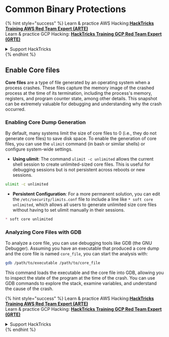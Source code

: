 # Common Binary Protections

{% hint style="success" %}
Learn & practice AWS Hacking:<img src="/.gitbook/assets/arte.png" alt="" data-size="line">[**HackTricks Training AWS Red Team Expert (ARTE)**](https://training.hacktricks.xyz/courses/arte)<img src="/.gitbook/assets/arte.png" alt="" data-size="line">\
Learn & practice GCP Hacking: <img src="/.gitbook/assets/grte.png" alt="" data-size="line">[**HackTricks Training GCP Red Team Expert (GRTE)**<img src="/.gitbook/assets/grte.png" alt="" data-size="line">](https://training.hacktricks.xyz/courses/grte)

<details>

<summary>Support HackTricks</summary>

* Check the [**subscription plans**](https://github.com/sponsors/carlospolop)!
* **Join the** 💬 [**Discord group**](https://discord.gg/hRep4RUj7f) or the [**telegram group**](https://t.me/peass) or **follow** us on **Twitter** 🐦 [**@hacktricks\_live**](https://twitter.com/hacktricks\_live)**.**
* **Share hacking tricks by submitting PRs to the** [**HackTricks**](https://github.com/carlospolop/hacktricks) and [**HackTricks Cloud**](https://github.com/carlospolop/hacktricks-cloud) github repos.

</details>
{% endhint %}

## Enable Core files

**Core files** are a type of file generated by an operating system when a process crashes. These files capture the memory image of the crashed process at the time of its termination, including the process's memory, registers, and program counter state, among other details. This snapshot can be extremely valuable for debugging and understanding why the crash occurred.

### **Enabling Core Dump Generation**

By default, many systems limit the size of core files to 0 (i.e., they do not generate core files) to save disk space. To enable the generation of core files, you can use the `ulimit` command (in bash or similar shells) or configure system-wide settings.

* **Using ulimit**: The command `ulimit -c unlimited` allows the current shell session to create unlimited-sized core files. This is useful for debugging sessions but is not persistent across reboots or new sessions.

```bash
ulimit -c unlimited
```

* **Persistent Configuration**: For a more permanent solution, you can edit the `/etc/security/limits.conf` file to include a line like `* soft core unlimited`, which allows all users to generate unlimited size core files without having to set ulimit manually in their sessions.

```markdown
* soft core unlimited
```

### **Analyzing Core Files with GDB**

To analyze a core file, you can use debugging tools like GDB (the GNU Debugger). Assuming you have an executable that produced a core dump and the core file is named `core_file`, you can start the analysis with:

```bash
gdb /path/to/executable /path/to/core_file
```

This command loads the executable and the core file into GDB, allowing you to inspect the state of the program at the time of the crash. You can use GDB commands to explore the stack, examine variables, and understand the cause of the crash.

{% hint style="success" %}
Learn & practice AWS Hacking:<img src="/.gitbook/assets/arte.png" alt="" data-size="line">[**HackTricks Training AWS Red Team Expert (ARTE)**](https://training.hacktricks.xyz/courses/arte)<img src="/.gitbook/assets/arte.png" alt="" data-size="line">\
Learn & practice GCP Hacking: <img src="/.gitbook/assets/grte.png" alt="" data-size="line">[**HackTricks Training GCP Red Team Expert (GRTE)**<img src="/.gitbook/assets/grte.png" alt="" data-size="line">](https://training.hacktricks.xyz/courses/grte)

<details>

<summary>Support HackTricks</summary>

* Check the [**subscription plans**](https://github.com/sponsors/carlospolop)!
* **Join the** 💬 [**Discord group**](https://discord.gg/hRep4RUj7f) or the [**telegram group**](https://t.me/peass) or **follow** us on **Twitter** 🐦 [**@hacktricks\_live**](https://twitter.com/hacktricks\_live)**.**
* **Share hacking tricks by submitting PRs to the** [**HackTricks**](https://github.com/carlospolop/hacktricks) and [**HackTricks Cloud**](https://github.com/carlospolop/hacktricks-cloud) github repos.

</details>
{% endhint %}
